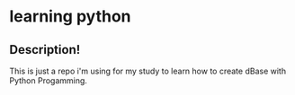 # learning python
## Description!
This is just a repo i'm using for my study to learn how to create dBase with Python Progamming.
